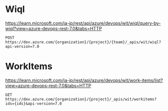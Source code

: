 
# Wiql
https://learn.microsoft.com/ja-jp/rest/api/azure/devops/wit/wiql/query-by-wiql?view=azure-devops-rest-7.0&tabs=HTTP

```
POST https://dev.azure.com/{organization}/{project}/{team}/_apis/wit/wiql?api-version=7.0
```

# WorkItems
https://learn.microsoft.com/ja-jp/rest/api/azure/devops/wit/work-items/list?view=azure-devops-rest-7.0&tabs=HTTP

```
GET https://dev.azure.com/{organization}/{project}/_apis/wit/workitems?ids={ids}&api-version=7.0
```